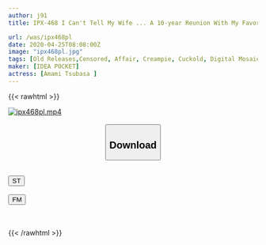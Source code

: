 ```yaml
---
author: j91
title: IPX-468 I Can't Tell My Wife ... A 10-year Reunion With My Favorite Cousin, Tsubasa, At Home. Three Days Of Immorality In Which Two People, First Love And Marriage, Forget Each Other And Love Each Other. Amami Tsubasa

url: /was/ipx468pl
date: 2020-04-25T08:08:00Z
image: "ipx468pl.jpg"
tags: [Old Releases,Censored, Affair, Creampie, Cuckold, Digital Mosaic, Older sister, Solowork]
maker: [IDEA POCKET]
actress: [Amami Tsubasa ]
---
```



{{< rawhtml >}}

<div class="video" data-videoid="MzrowddXd0Ue0L">
    <a href="javascript:;">
        <img src="/was/ipx468pl/ipx468pl.jpg" width="WIDTH" height="HEIGHT" alt="ipx468pl.mp4" loading="lazy">
    </a>
</div>

<script type="text/javascript" src="https://j91.asia/asset/on-demand-st.js"></script>

<br>
  <link rel="stylesheet" href="https://j91.asia/asset/bs5.css">
  
  <center>
  <button class="btn btn-primary" type="button" data-bs-toggle="collapse" data-bs-target=".multi-collapse" aria-expanded="false" aria-controls="multiCollapseExample1 multiCollapseExample2"><h2>Download</h2></button></center>
</p>
<div class="row">
  <div class="col">
    <div class="collapse multi-collapse" id="multiCollapseExample1">
      <div class="card card-body">
	      	      <br>
<div class="buttons">  
<a href="https://streamtape.to/v/MzrowddXd0Ue0L" target="_blank"><button class="btn-hover color-3"><i class="fa fa-download"></i> ST</button></a></div>
    </div>
  </div>
</div>
  <div class="col">
    <div class="collapse multi-collapse" id="multiCollapseExample2">
      <div class="card card-body">
	      <br>
<div class="buttons">
    <a href="https://filemoon.sx/d/51yllrf6afh8" target="_blank"><button class="btn-hover color-8"><i class="fa fa-download"></i> FM</button></a></div>
<br><br>
      </div>
    </div>
  </div>
</div>

{{< /rawhtml >}}